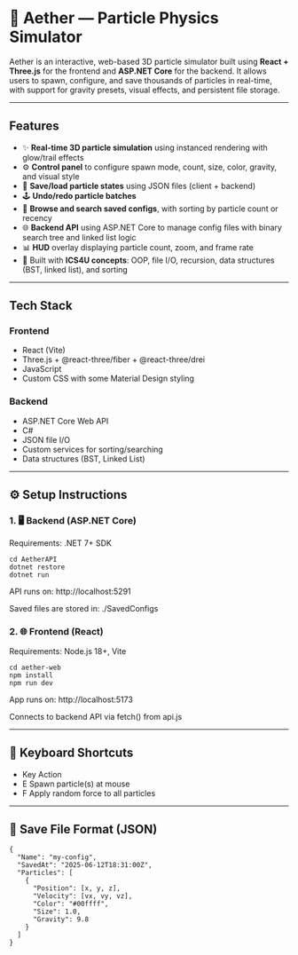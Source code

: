 # 🌌 Aether — Particle Physics Simulator

Aether is an interactive, web-based 3D particle simulator built using **React + Three.js** for the frontend and **ASP.NET Core** for the backend. It allows users to spawn, configure, and save thousands of particles in real-time, with support for gravity presets, visual effects, and persistent file storage.

---

## Features

- ✨ **Real-time 3D particle simulation** using instanced rendering with glow/trail effects
- ⚙️ **Control panel** to configure spawn mode, count, size, color, gravity, and visual style
- 💾 **Save/load particle states** using JSON files (client + backend)
- 🕹️ **Undo/redo particle batches**
- 📂 **Browse and search saved configs**, with sorting by particle count or recency
- 🌐 **Backend API** using ASP.NET Core to manage config files with binary search tree and linked list logic
- 📊 **HUD** overlay displaying particle count, zoom, and frame rate
- 🧪 Built with **ICS4U concepts**: OOP, file I/O, recursion, data structures (BST, linked list), and sorting

---

## Tech Stack

### Frontend
- React (Vite)
- Three.js + @react-three/fiber + @react-three/drei
- JavaScript 
- Custom CSS with some Material Design styling

### Backend
- ASP.NET Core Web API
- C#
- JSON file I/O
- Custom services for sorting/searching
- Data structures (BST, Linked List)

---

## ⚙️ Setup Instructions

### 1. 🖥️ Backend (ASP.NET Core)
Requirements: .NET 7+ SDK

```
cd AetherAPI
dotnet restore
dotnet run
```
API runs on: http://localhost:5291

Saved files are stored in: ./SavedConfigs

### 2. 🌐 Frontend (React)
Requirements: Node.js 18+, Vite

```
cd aether-web
npm install
npm run dev
```
App runs on: http://localhost:5173

Connects to backend API via fetch() from api.js

---

## 🚀 Keyboard Shortcuts
- Key	Action
- E	Spawn particle(s) at mouse
- F	Apply random force to all particles

---

## 📁 Save File Format (JSON)
```
{
  "Name": "my-config",
  "SavedAt": "2025-06-12T18:31:00Z",
  "Particles": [
    {
      "Position": [x, y, z],
      "Velocity": [vx, vy, vz],
      "Color": "#00ffff",
      "Size": 1.0,
      "Gravity": 9.8
    }
  ]
}
```
